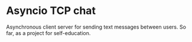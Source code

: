 # Asyncio TCP chat

Asynchronous client server for sending text messages between users. So far, as a project for self-education.
